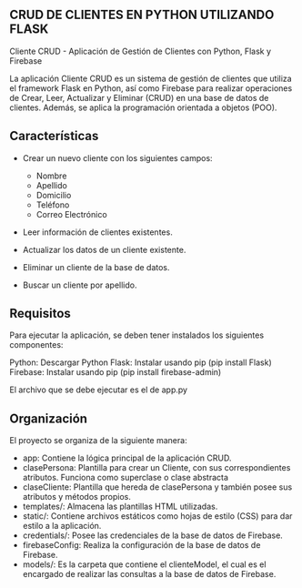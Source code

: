 ## CRUD DE CLIENTES EN PYTHON UTILIZANDO FLASK
Cliente CRUD - Aplicación de Gestión de Clientes con Python, Flask y Firebase

La aplicación Cliente CRUD es un sistema de gestión de clientes que utiliza el framework Flask en Python, así como Firebase para realizar operaciones de Crear, Leer, Actualizar y Eliminar (CRUD) en una base de datos de clientes. Además, se aplica la programación orientada a objetos (POO).

## Características

- Crear un nuevo cliente con los siguientes campos:
  - Nombre
  - Apellido
  - Domicilio
  - Teléfono
  - Correo Electrónico

- Leer información de clientes existentes.

- Actualizar los datos de un cliente existente.

- Eliminar un cliente de la base de datos.

- Buscar un cliente por apellido.

## Requisitos

Para ejecutar la aplicación, se deben tener instalados los siguientes componentes:

Python: Descargar Python
Flask: Instalar usando pip (pip install Flask)
Firebase: Instalar usando pip (pip install firebase-admin)

El archivo que se debe ejecutar es el de app.py

## Organización

El proyecto se organiza de la siguiente manera:

- app: Contiene la lógica principal de la aplicación CRUD.
- clasePersona: Plantilla para crear un Cliente, con sus correspondientes atributos. Funciona como superclase o clase abstracta
- claseCliente: Plantilla que hereda de clasePersona y también posee sus atributos y métodos propios. 
- templates/: Almacena las plantillas HTML utilizadas.
- static/: Contiene archivos estáticos como hojas de estilo (CSS) para dar estilo a la aplicación.
- credentials/: Posee las credenciales de la base de datos de Firebase.
- firebaseConfig: Realiza la configuración de la base de datos de Firebase.
- models/: Es la carpeta que contiene el clienteModel, el cual es el encargado de realizar las consultas a la base de datos de Firebase.
